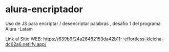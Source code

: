 # alura-encriptador
Uso de JS para encriptar / desencriptar palabras , desafio 1 del programa Alura -Latam


Link al Sitio WEB: https://639b9f24a26482153da42b11--effortless-kleicha-dc62a6.netlify.app/
